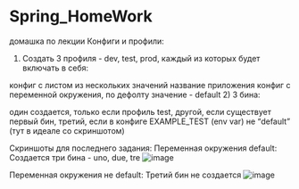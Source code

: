 # Spring_HomeWork

домашка по лекции Конфиги и профили:
1) Создать 3 профиля - dev, test, prod, каждый из которых будет включать в себя:
    
конфиг с листом из нескольких значений
название приложения
конфиг с переменной окружения, по дефолту значение - default
2) 3 бина: 
    
один создается, только если профиль test, 
другой, если существует первый бин, 
третий, если в конфиге EXAMPLE_TEST (env var) не “default” (тут в идеале со скриншотом)

Скриншоты для последнего задания:
  Переменная окружения default: 
  Создается три бина - uno, due, tre
  ![image](https://user-images.githubusercontent.com/102159807/234368215-dc1866c3-5654-41b8-b59c-2b5ff9a95092.png)
  
  
  Переменная окружения не default: 
  Третий бин не создается
  ![image](https://user-images.githubusercontent.com/102159807/234368116-a4e9efd7-5e4f-4296-a779-f442734d1420.png)


